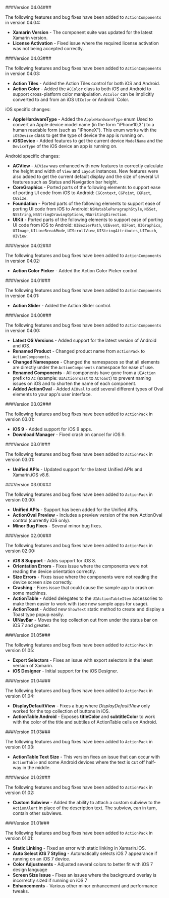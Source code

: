 ###Version 04.04###

The following features and bug fixes have been added to `ActionComponents` in version 04.04:

* **Xamarin Version** - The component suite was updated for the latest Xamarin version.
* **License Activation** - Fixed issue where the required license activation was not being accepted correctly.

###Version 04.03###

The following features and bug fixes have been added to `ActionComponents` in version 04.03:

* **Action Tiles** - Added the Action Tiles control for both iOS and Android.
* **Action Color** - Added the `ACColor` class to both iOS and Android to support cross-platform color manipulation. `ACColor` can be implicitly converted to and from an iOS `UIColor` or Android `Color.

iOS specific changes:

* **AppleHardwareType** - Added the `AppleHardwareType` enum Used to convert an Apple device model name (in the form "iPhone10,3") to a human readable form (such as "iPhoneX"). This enum works with the `iOSDevice` class to get the type of device the app is running on.
* **iOSDevice** - Added features to get the current device `ModelName` and the `DeviceType` of the iOS device an app is running on.

Android specific changes:

* **ACView** - `ACView` was enhanced with new features to correctly calculate the height and width of `View` and `Layout` instances. New features were also added to get the current default display and the size of several UI features such as Status and Navigation bar height.
* **CoreGraphics** - Ported parts of the following elements to support ease of porting UI code from iOS to Android: `CGContext`, `CGPoint`, `CGRect`, `CGSize`.
* **Foundation** - Ported parts of the following elements to support ease of porting UI code from iOS to Android: `NSMutableParagraphStyle`, `NSSet`, `NSString`, `NSStringDrawingOptions`, `NSWritingDirection`.
* **UIKit** - Ported parts of the following elements to support ease of porting UI code from iOS to Android: `UIBezierPath`, `UIEvent`, `UIFont`, `UIGraphics`, `UIImage`, `UILineBreakMode`, `UIScrollView`, `UIStringAttributes`, `UITouch`, `UIView`.


###Version 04.02###

The following features and bug fixes have been added to `ActionComponents` in version 04.02:

* **Action Color Picker** - Added the Action Color Picker control.

###Version 04.01###

The following features and bug fixes have been added to `ActionComponents` in version 04.01:

* **Action Slider** - Added the Action Slider control.

###Version 04.00###

The following features and bug fixes have been added to `ActionComponents` in version 04.00:

* **Latest OS Versions** - Added support for the latest version of Android and iOS.
* **Renamed Product** - Changed product name from `ActionPack` to `ActionComponents`.
* **Changed Namespace** - Changed the namespaces so that all elements are directly under the `ActionComponents` namespace for ease of use.
* **Renamed Components** - All components have gone from a `UIAction` prefix to `AC` (example: `UIActionToast` to `ACToast`) to prevent naming issues on iOS and to shorten the name of each component.
* **Added ActionOval** - Added `ACOval` to add several different types of Oval elements to your app's user interface.

###Version 03.02###

The following features and bug fixes have been added to `ActionPack` in version 03.01:

* **iOS 9** - Added support for iOS 9 apps.
* **Download Manager** - Fixed crash on cancel for iOS 9.

###Version 03.01###

The following features and bug fixes have been added to `ActionPack` in version 03.01:

* **Unified APIs** - Updated support for the latest Unified APIs and Xamarin.iOS v8.6.

###Version 03.00###

The following features and bug fixes have been added to `ActionPack` in version 03.00:

* **Unified APIs** - Support has been added for the Unified APIs.
* **ActionOval Preview** - Includes a preview version of the new ActionOval control (currently iOS only).
* **Minor Bug Fixes** - Several minor bug fixes.

###Version 02.00###

The following features and bug fixes have been added to `ActionPack` in version 02.00:

* **iOS 8 Support** - Adds support for iOS 8.
* **Orientation Errors** - Fixes issue where the components were not reading the device orientation correctly.
* **Size Errors** - Fixes issue where the components were not reading the device screen size correctly.
* **Crashing** - Fixes issue that could cause the sample app to crash on some machines.
* **ActionTable** - Added delegates to the `UIActionTableItem` accessories to make them easier to work with (see new sample apps for usage).
* **ActionToast** - Added new `ShowText` static method to create and display a Toast type popup easily.
* **UINavBar** - Moves the top collection out from under the status bar on iOS 7 and greater.

###Version 01.05###

The following features and bug fixes have been added to `ActionPack` in version 01.05:

* **Export Selectors** - Fixes an issue with export selectors in the latest version of Xamarin.
* **iOS Designer** - Initial support for the iOS Designer.

###Version 01.04###

The following features and bug fixes have been added to `ActionPack` in version 01.04:

* **DisplayDefaultView** - Fixes a bug where _DisplayDefaultView_ only worked for the top collection of buttons in iOS.
* **ActionTable Android** - Exposes **titleColor** and **subtitleColor** to work with the color of the title and subtiles of ActionTable cells on Android.

###Version 01.03###

The following features and bug fixes have been added to `ActionPack` in version 01.03:

* **ActionTable Text Size** - This version fixes an issue that can occur with `ActionTable` and some Android devices where the text is cut off half-way in the middle.


###Version 01.02###

The following features and bug fixes have been added to `ActionPack` in version 01.02:

* **Custom Subview** - Added the ability to attach a custom subview to the `ActionAlert` in place of the description text. The subview, can in turn, contain other subviews.

###Version 01.01###

The following features and bug fixes have been added to `ActionPack` in version 01.01:

* **Static Linking** - Fixed an error with static linking in Xamarin.iOS.
* **Auto Select iOS 7 Styling** - Automatically selects iOS 7 appearance if running on an iOS 7 device.
* **Color Adjustments** - Adjusted several colors to better fit with iOS 7 design language
* **Screen Size Issue** - Fixes an issues where the background overlay is incorrectly sized if running on iOS 7
* **Enhancements** - Various other minor enhancement and performance tweaks.

